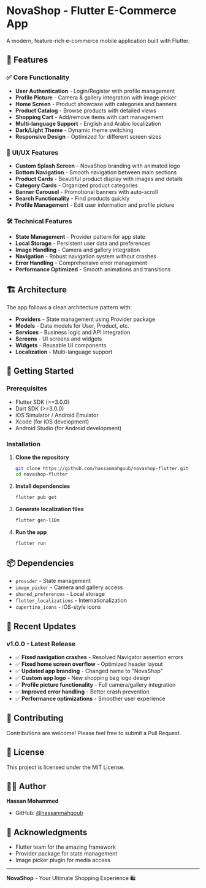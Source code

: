 # NovaShop - Flutter E-Commerce App

A modern, feature-rich e-commerce mobile application built with Flutter.

## 🚀 Features

### ✅ **Core Functionality**
- **User Authentication** - Login/Register with profile management
- **Profile Picture** - Camera & gallery integration with image picker
- **Home Screen** - Product showcase with categories and banners
- **Product Catalog** - Browse products with detailed views
- **Shopping Cart** - Add/remove items with cart management
- **Multi-language Support** - English and Arabic localization
- **Dark/Light Theme** - Dynamic theme switching
- **Responsive Design** - Optimized for different screen sizes

### 🎨 **UI/UX Features**
- **Custom Splash Screen** - NovaShop branding with animated logo
- **Bottom Navigation** - Smooth navigation between main sections
- **Product Cards** - Beautiful product display with images and details
- **Category Cards** - Organized product categories
- **Banner Carousel** - Promotional banners with auto-scroll
- **Search Functionality** - Find products quickly
- **Profile Management** - Edit user information and profile picture

### 🛠 **Technical Features**
- **State Management** - Provider pattern for app state
- **Local Storage** - Persistent user data and preferences
- **Image Handling** - Camera and gallery integration
- **Navigation** - Robust navigation system without crashes
- **Error Handling** - Comprehensive error management
- **Performance Optimized** - Smooth animations and transitions

## 🏗 **Architecture**

The app follows a clean architecture pattern with:

- **Providers** - State management using Provider package
- **Models** - Data models for User, Product, etc.
- **Services** - Business logic and API integration
- **Screens** - UI screens and widgets
- **Widgets** - Reusable UI components
- **Localization** - Multi-language support

## 🚀 **Getting Started**

### Prerequisites
- Flutter SDK (>=3.0.0)
- Dart SDK (>=3.0.0)
- iOS Simulator / Android Emulator
- Xcode (for iOS development)
- Android Studio (for Android development)

### Installation

1. **Clone the repository**
   ```bash
   git clone https://github.com/hassanmahgoub/novashop-flutter.git
   cd novashop-flutter
   ```

2. **Install dependencies**
   ```bash
   flutter pub get
   ```

3. **Generate localization files**
   ```bash
   flutter gen-l10n
   ```

4. **Run the app**
   ```bash
   flutter run
   ```

## 📦 **Dependencies**

- `provider` - State management
- `image_picker` - Camera and gallery access
- `shared_preferences` - Local storage
- `flutter_localizations` - Internationalization
- `cupertino_icons` - iOS-style icons

## 🌟 **Recent Updates**

### v1.0.0 - Latest Release
- ✅ **Fixed navigation crashes** - Resolved Navigator assertion errors
- ✅ **Fixed home screen overflow** - Optimized header layout
- ✅ **Updated app branding** - Changed name to "NovaShop"
- ✅ **Custom app logo** - New shopping bag logo design
- ✅ **Profile picture functionality** - Full camera/gallery integration
- ✅ **Improved error handling** - Better crash prevention
- ✅ **Performance optimizations** - Smoother user experience

## 🤝 **Contributing**

Contributions are welcome! Please feel free to submit a Pull Request.

## 📄 **License**

This project is licensed under the MIT License.

## 👨‍💻 **Author**

**Hassan Mohammed**
- GitHub: [@hassanmahgoub](https://github.com/hassanmahgoub)

## 🙏 **Acknowledgments**

- Flutter team for the amazing framework
- Provider package for state management
- Image picker plugin for media access

---

**NovaShop** - Your Ultimate Shopping Experience 🛍️
